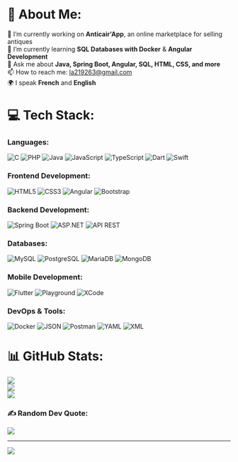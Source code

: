 # 💫 About Me:
🔭 I’m currently working on **Anticair'App**, an online marketplace for selling antiques<br>🌱 I’m currently learning **SQL Databases with Docker** & **Angular Development**<br>💬 Ask me about **Java, Spring Boot, Angular, SQL, HTML, CSS, and more**<br>📫 How to reach me: la219263@gmail.com<br>🌍 I speak **French** and **English**

# 💻 Tech Stack:

### **Languages:**
![C](https://img.shields.io/badge/c-%2300599C.svg?style=for-the-badge&logo=c&logoColor=white) ![PHP](https://img.shields.io/badge/php-%23777BB4.svg?style=for-the-badge&logo=php&logoColor=white) ![Java](https://img.shields.io/badge/java-%23ED8B00.svg?style=for-the-badge&logo=java&logoColor=white) ![JavaScript](https://img.shields.io/badge/javascript-%23323330.svg?style=for-the-badge&logo=javascript&logoColor=%23F7DF1E) ![TypeScript](https://img.shields.io/badge/typescript-%23007ACC.svg?style=for-the-badge&logo=typescript&logoColor=white) ![Dart](https://img.shields.io/badge/Dart-%230175C2.svg?style=for-the-badge&logo=dart&logoColor=white) ![Swift](https://img.shields.io/badge/swift-F54A2A?style=for-the-badge&logo=swift&logoColor=white)

### **Frontend Development:**
![HTML5](https://img.shields.io/badge/html5-%23E34F26.svg?style=for-the-badge&logo=html5&logoColor=white) ![CSS3](https://img.shields.io/badge/css3-%231572B6.svg?style=for-the-badge&logo=css3&logoColor=white) ![Angular](https://img.shields.io/badge/angular-%23DD0031.svg?style=for-the-badge&logo=angular&logoColor=white) ![Bootstrap](https://img.shields.io/badge/bootstrap-%23563D7C.svg?style=for-the-badge&logo=bootstrap&logoColor=white)

### **Backend Development:**
![Spring Boot](https://img.shields.io/badge/springboot-%236DB33F.svg?style=for-the-badge&logo=springboot&logoColor=white) ![ASP.NET](https://img.shields.io/badge/asp.net-%2301023A.svg?style=for-the-badge&logo=dotnet&logoColor=white) ![API REST](https://img.shields.io/badge/api-rest-%23236.svg?style=for-the-badge&logo=api-rest&logoColor=white)

### **Databases:**
![MySQL](https://img.shields.io/badge/mysql-%2300f.svg?style=for-the-badge&logo=mysql&logoColor=white) ![PostgreSQL](https://img.shields.io/badge/postgres-%23316192.svg?style=for-the-badge&logo=postgresql&logoColor=white) ![MariaDB](https://img.shields.io/badge/mariadb-%23003545.svg?style=for-the-badge&logo=mariadb&logoColor=white) ![MongoDB](https://img.shields.io/badge/mongodb-%234ea94b.svg?style=for-the-badge&logo=mongodb&logoColor=white)

### **Mobile Development:**
![Flutter](https://img.shields.io/badge/flutter-%2302569B.svg?style=for-the-badge&logo=flutter&logoColor=white) ![Playground](https://img.shields.io/badge/Playground-%2302569B.svg?style=for-the-badge&logo=apple&logoColor=white) ![XCode](https://img.shields.io/badge/xcode-%231e1e1e.svg?style=for-the-badge&logo=xcode&logoColor=white)

### **DevOps & Tools:**
![Docker](https://img.shields.io/badge/docker-%230db7ed.svg?style=for-the-badge&logo=docker&logoColor=white) 
![JSON](https://img.shields.io/badge/json-%23000000.svg?style=for-the-badge&logo=json&logoColor=white) 
![Postman](https://img.shields.io/badge/postman-%23FF6C37.svg?style=for-the-badge&logo=postman&logoColor=white) 
![YAML](https://img.shields.io/badge/yaml-%23000000.svg?style=for-the-badge&logo=yaml&logoColor=white) 
![XML](https://img.shields.io/badge/xml-%23000000.svg?style=for-the-badge&logo=xml&logoColor=white)

# 📊 GitHub Stats:
![](https://github-readme-stats.vercel.app/api?username=ZarzyckiAlexis&theme=material-palenight&hide_border=true&include_all_commits=false&count_private=true)<br/>
![](https://github-readme-streak-stats.herokuapp.com/?user=ZarzyckiAlexis&theme=material-palenight&hide_border=true)<br/>
![](https://github-readme-stats.vercel.app/api/top-langs/?username=ZarzyckiAlexis&theme=material-palenight&hide_border=true&include_all_commits=false&count_private=true&layout=compact)

### ✍️ Random Dev Quote:
![](https://quotes-github-readme.vercel.app/api?type=horizontal&theme=tokyonight)


---

[![](https://visitcount.itsvg.in/api?id=ZarzyckiAlexis&icon=0&color=11)](https://visitcount.itsvg.in)
